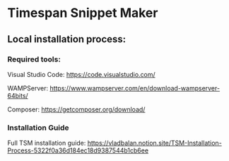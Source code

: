 # Timespan Snippet Maker

## Local installation process:

### Required tools:
Visual Studio Code: https://code.visualstudio.com/

WAMPServer: https://www.wampserver.com/en/download-wampserver-64bits/

Composer: https://getcomposer.org/download/

### Installation Guide

Full TSM installation guide: https://vladbalan.notion.site/TSM-Installation-Process-5322f0a36d184ec18d9387544b1cb6ee

 
